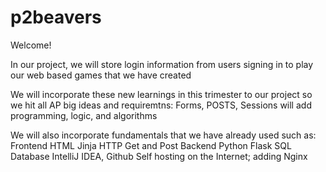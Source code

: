 # p2beavers

Welcome!

In our project, we will store login information from users signing in to play our web based games that we have created

We will incorporate these new learnings in this trimester to our project so we hit all AP big ideas and requiremtns:
Forms, POSTS, Sessions will add programming, logic, and algorithms

We will also incorporate fundamentals that we have already used such as: 
Frontend HTML
Jinja 
HTTP Get and Post 
Backend Python 
Flask 
SQL Database
IntelliJ IDEA, Github
Self hosting  on the Internet; adding Nginx 
